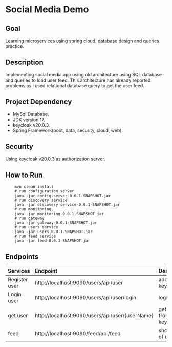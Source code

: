 # Social Media Demo


## Goal
Learning microservices using spring cloud, database design and queries practice. 

## Description
Implementing social media app using old architecture using SQL database  and queries to load user feed.
This architecture has already reported problems as i used relational database query to get the user feed.

## Project Dependency
- MySql Database. 
- JDK version 17.
- keycloak v20.0.3.
- Spring Framework(boot, data, security, cloud, web).

## Security
Using keycloak v20.0.3 as authorization server.

## How to Run
```shell
    mvn clean install
    # run configuration server
    java -jar config-server-0.0.1-SNAPSHOT.jar
    # run discovery service 
    java -jar discovery-service-0.0.1-SNAPSHOT.jar
    # run monitoring
    java -jar monitoring-0.0.1-SNAPSHOT.jar
    # run gateway 
    java -jar gateway-0.0.1-SNAPSHOT.jar
    # run users service
    java -jar users-0.0.1-SNAPSHOT.jar
    # run feed service
    java -jar feed-0.0.1-SNAPSHOT.jar
```

## Endpoints

Services | Endpoint | Description
:-- | :-- | :--
Register user | http://localhost:9090/users/api/user | add user to keycloak
Login user | http://localhost:9090/users/api/user/login | login user
get user | http://localhost:9090/users/api/user/{userName} | get user from keycloak
feed | http://localhost:9090/feed/api/feed | show feed of user






